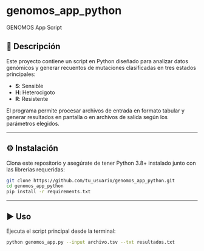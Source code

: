 # genomos_app_python

GENOMOS App Script

## 📌 Descripción
Este proyecto contiene un script en Python diseñado para analizar datos genómicos y generar recuentos de mutaciones clasificadas en tres estados principales:

- **S**: Sensible  
- **H**: Heterocigoto  
- **R**: Resistente  

El programa permite procesar archivos de entrada en formato tabular y generar resultados en pantalla o en archivos de salida según los parámetros elegidos.

---

## ⚙️ Instalación
Clona este repositorio y asegúrate de tener Python 3.8+ instalado junto con las librerías requeridas:

```bash
git clone https://github.com/tu_usuario/genomos_app_python.git
cd genomos_app_python
pip install -r requirements.txt
```
---

## ▶️ Uso

Ejecuta el script principal desde la terminal:

```bash
python genomos_app.py --input archivo.tsv --txt resultados.txt
